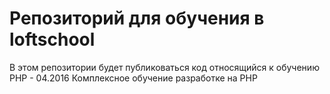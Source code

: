 # Репозиторий для обучения в loftschool
В этом репозитории будет публиковаться код относящийся к обучению PHP - 04.2016 Комплексное обучение разработке на PHP
